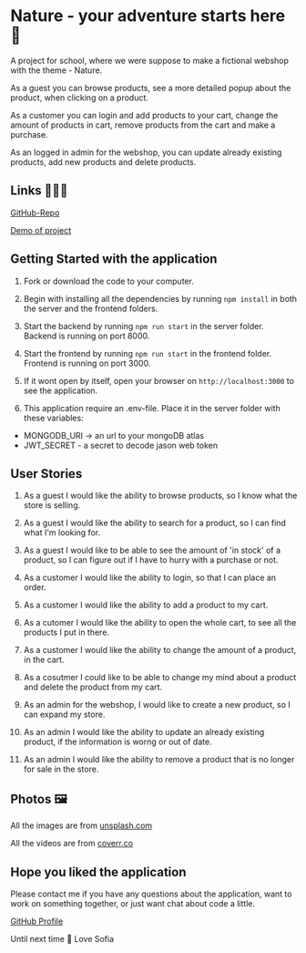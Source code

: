 # Nature - your adventure starts here 💚

A project for school, where we were suppose to make a fictional webshop with the theme - Nature.

As a guest you can browse products, see a more detailed popup about the product, when clicking on a product.

As a customer you can login and add products to your cart, change the amount of products in cart, remove products from the cart and make a purchase.

As an logged in admin for the webshop, you can update already existing products, add new products and delete products.

## Links 🏄🏼‍♀️

[GitHub-Repo](https://github.com/herv3us/nature-webshop)

[Demo of project](https://nature-webshop.herokuapp.com/)

## Getting Started with the application

1. Fork or download the code to your computer.

2. Begin with installing all the dependencies by running `npm install` in both the server and the frontend folders.

3. Start the backend by running `npm run start` in the server folder. Backend is running on port 8000.

4. Start the frontend by running `npm run start` in the frontend folder. Frontend is running on port 3000.

5. If it wont open by itself, open your browser on `http://localhost:3000` to see the application.

6. This application require an .env-file. Place it in the server folder with these variables:

- MONGODB_URI -> an url to your mongoDB atlas
- JWT_SECRET - a secret to decode jason web token

## User Stories

1. As a guest I would like the ability to browse products, so I know what the store is selling.

2. As a guest I would like the ability to search for a product, so I can find what I'm looking for.

3. As a guest I would like to be able to see the amount of 'in stock' of a product, so I can figure out if I have to hurry with a purchase or not.

4. As a customer I would like the ability to login, so that I can place an order.

5. As a customer I would like the ability to add a product to my cart.

6. As a cutomer I would like the ability to open the whole cart, to see all the products I put in there.

7. As a customer I would like the ability to change the amount of a product, in the cart.

8. As a cosutmer I could like to be able to change my mind about a product and delete the product from my cart.

9. As an admin for the webshop, I would like to create a new product, so I can expand my store.

10. As an admin I would like the ability to update an already existing product, if the information is worng or out of date.

11. As an admin I would like the ability to remove a product that is no longer for sale in the store.

## Photos 🖼️

All the images are from [unsplash.com](https://www.unsplash.com)

All the videos are from [coverr.co](https://coverr.co/)

## Hope you liked the application

Please contact me if you have any questions about the application, want to work on something together, or just want chat about code a little.

[GitHub Profile](https://github.com/herv3us)

Until next time
💚 Love Sofia
